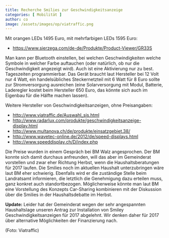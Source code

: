 ```yaml
---
title: Recherche Smilies zur Geschwindigkeitsanzeige
categories: [ Mobilität ]
author: co
image: /assets/images/op/viatraffic.png
---
```

Mit orangen LEDs 1495 Euro, mit mehrfarbigen LEDs 1595 Euro:

* <https://www.sierzega.com/de-de/Produkte/Product-Viewer/GR33S>

Man kann per Bluetooth einstellen, bei welchen Geschwindigkeiten welche Symbole in welcher Farbe auftauchen (oder natürlich, ob nur die Geschwindigkeit angezeigt wird). Auch ist eine Aktivierung nur zu best. Tageszeiten programmierbar. Das Gerät braucht laut Hersteller bei 12 Volt nur 4 Watt, ein handelsübliches  Steckernetzteil mit 6 Watt für 8 Euro sollte zur Stromversorgung ausreichen (eine Solarversorgung mit Modul, Batterie, Laderegler kostet beim Hersteller 650 Euro, das könnte sich auch im Eigenbau für die Hälfte machen lassen). 

Weitere Hersteller von Geschwindigkeitsanzeigen, ohne Preisangaben:

* <http://www.viatraffic.de/Auswahl_sis.html>
* <http://www.radarlux.com/produkte/geschwindigkeitsanzeige-display.html>
* <http://www.multanova.ch/de/produkte/einsatzgebiet.38/>
* <http://www.wavetec-online.de/2012/de/speed-displays.html>
* <http://www.speeddisplay.ch/D/index.php>

Die Preise wurden in einem Gespräch bei BM Walz angesprochen. Der BM konnte sich damit durchaus anfreunden, will das aber im Gemeinderat vorstellen und zwar eher Richtung Herbst, wenn die Haushaltsberatungen für 2017 laufen. Die Smilies noch im aktuellen Haushalt unterzubringen wäre laut BM eher schwierig. Ebenfalls wird er die zuständige Stelle beim Landratsamt informieren, die letztlich die Genehmigung dazu erteilen muss, ganz konkret auch standortbezogen.
Möglicherweise könnte man laut BM eine Vorstellung des Konzepts Car-Sharing kombinieren mit der Diskussion über die Smilies in der Haushaltsdebatte im Herbst.

**Update:** Leider hat der Gemeinderat wegen der sehr angespannten Haushaltslage unseren Antrag zur Installation von Smiley Geschwindigkeitsanzeigen für 2017 abgelehnt. Wir denken daher für 2017 über alternative Möglichkeiten der Finanzierung nach.

(Foto: Viatraffic)